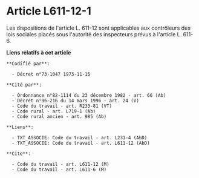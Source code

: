 # Article L611-12-1

Les dispositions de l'article L. 611-12 sont applicables aux contrôleurs des lois sociales placés sous l'autorité des
inspecteurs prévus à l'article L. 611-6.

**Liens relatifs à cet article**

	**Codifié par**:

	  - Décret n°73-1047 1973-11-15

	**Cité par**:

	  - Ordonnance n°82-1114 du 23 décembre 1982 - art. 66 (Ab)
	  - Décret n°96-216 du 14 mars 1996 - art. 24 (V)
	  - Code du travail - art. R233-81 (VT)
	  - Code rural - art. L719-1 (Ab)
	  - Code rural ancien - art. 985 (Ab)

	**Liens**:

	  - TXT_ASSOCIE: Code du travail - art. L231-4 (AbD)
	  - TXT_ASSOCIE: Code du travail - art. L611-12 (AbD)

	**Cite**:

	  - Code du travail - art. L611-12 (M)
	  - Code du travail - art. L611-6 (M)
